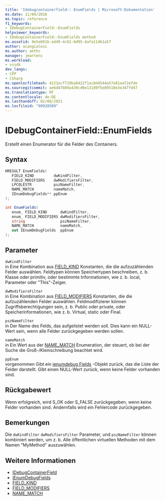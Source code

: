 ```yaml
---
title: 'Idebugcontainerfield:: EnumFields | Microsoft-Dokumentation'
ms.date: 11/04/2016
ms.topic: reference
f1_keywords:
- IDebugContainerField::EnumFields
helpviewer_keywords:
- IDebugContainerField::EnumFields method
ms.assetid: 9e5e681b-ad49-4c62-bd95-4afa11d61a57
author: acangialosi
ms.author: anthc
manager: jmartens
ms.workload:
- vssdk
dev_langs:
- CPP
- CSharp
ms.openlocfilehash: 4121ecf719ba8422f1ac8d4544a57e81aaf2efde
ms.sourcegitcommit: ae6d47b09a439cd0e13180f5e89510e3e347fd47
ms.translationtype: MT
ms.contentlocale: de-DE
ms.lasthandoff: 02/08/2021
ms.locfileid: "99928509"
---
```

# <a name="idebugcontainerfieldenumfields"></a>IDebugContainerField::EnumFields
Erstellt einen Enumerator für die Felder des Containers.

## <a name="syntax"></a>Syntax

```cpp
HRESULT EnumFields( 
   FIELD_KIND         dwKindFilter,
   FIELD_MODIFIERS    dwModifiersFilter,
   LPCOLESTR          pszNameFilter,
   NAME_MATCH         nameMatch,
   IEnumDebugFields** ppEnum
);
```

```csharp
int EnumFields(
   enum_ FIELD_KIND      dwKindFilter,
   enum_ FIELD_MODIFIERS dwModifiersFilter,
   string                pszNameFilter,
   NAME_MATCH            nameMatch,
   out IEnumDebugFields  ppEnum
);
```

## <a name="parameters"></a>Parameter
`dwKindFilter`\
in Eine Kombination aus [FIELD_KIND](../../../extensibility/debugger/reference/field-kind.md) Konstanten, die die aufzuzählenden Felder auswählen. Feldtypen können Speichertypen beschreiben, z. b. Klasse oder primitiv, oder bestimmte Informationen, wie z. b. local, Parameter oder "This"-Zeiger.

`dwModifiersFilter`\
in Eine Kombination aus [FIELD_MODIFIERS](../../../extensibility/debugger/reference/field-modifiers.md) Konstanten, die die aufzuzählenden Felder auswählen. Feldmodifizierer können Zugriffsberechtigungen sein, z. b. Public oder private, oder Speicherinformationen, wie z. b. Virtual, static oder Final.

`pszNameFilter`\
in Der Name des Felds, das aufgelistet werden soll. Dies kann ein NULL-Wert sein, wenn alle Felder zurückgegeben werden sollen.

`nameMatch`\
in Ein Wert aus der [NAME_MATCH](../../../extensibility/debugger/reference/name-match.md) Enumeration, der steuert, ob bei der Suche die Groß-/Kleinschreibung beachtet wird.

`ppEnum`\
vorgenommen Gibt ein [ienumdebug Fields](../../../extensibility/debugger/reference/ienumdebugfields.md) -Objekt zurück, das die Liste der Felder darstellt. Gibt einen NULL-Wert zurück, wenn keine Felder vorhanden sind.

## <a name="return-value"></a>Rückgabewert
 Wenn erfolgreich, wird S_OK oder S_FALSE zurückgegeben, wenn keine Felder vorhanden sind. Andernfalls wird ein Fehlercode zurückgegeben.

## <a name="remarks"></a>Bemerkungen
 Die `dwKindFilter` `dwModifiersFilter` Parameter, und `pszNameFilter` können kombiniert werden, um z. b. Alle öffentlichen virtuellen Methoden mit dem Namen "MyMethod" auszuwählen.

## <a name="see-also"></a>Weitere Informationen
- [IDebugContainerField](../../../extensibility/debugger/reference/idebugcontainerfield.md)
- [IEnumDebugFields](../../../extensibility/debugger/reference/ienumdebugfields.md)
- [FIELD_KIND](../../../extensibility/debugger/reference/field-kind.md)
- [FIELD_MODIFIERS](../../../extensibility/debugger/reference/field-modifiers.md)
- [NAME_MATCH](../../../extensibility/debugger/reference/name-match.md)
